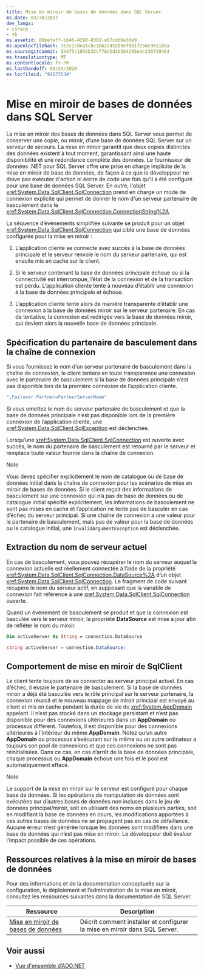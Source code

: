```yaml
---
title: Mise en miroir de bases de données dans SQL Server
ms.date: 03/30/2017
dev_langs:
- csharp
- vb
ms.assetid: 89befaff-bb46-4290-8382-e67cdb0e3de9
ms.openlocfilehash: 7e2c1c8ea1cbc1bb22452b9ef9d1f250c96118ea
ms.sourcegitcommit: 5b475c1855b32cf78d2d1bbb4295e4c236f39464
ms.translationtype: MT
ms.contentlocale: fr-FR
ms.lasthandoff: 09/24/2020
ms.locfileid: "91173534"
---
```

# <a name="database-mirroring-in-sql-server"></a>Mise en miroir de bases de données dans SQL Server

La mise en miroir des bases de données dans SQL Server vous permet de conserver une copie, ou miroir, d’une base de données SQL Server sur un serveur de secours. La mise en miroir garantit que deux copies distinctes des données existent à tout moment, garantissant ainsi une haute disponibilité et une redondance complète des données. Le fournisseur de données .NET pour SQL Server offre une prise en charge implicite de la mise en miroir de base de données, de façon à ce que le développeur ne doive pas exécuter d'action ni écrire de code une fois qu'il a été configuré pour une base de données SQL Server. En outre, l'objet <xref:System.Data.SqlClient.SqlConnection> prend en charge un mode de connexion explicite qui permet de donner le nom d'un serveur partenaire de basculement dans le <xref:System.Data.SqlClient.SqlConnection.ConnectionString%2A>.  
  
 La séquence d’événements simplifiée suivante se produit pour un objet <xref:System.Data.SqlClient.SqlConnection> qui cible une base de données configurée pour la mise en miroir :  
  
1. L’application cliente se connecte avec succès à la base de données principale et le serveur renvoie le nom du serveur partenaire, qui est ensuite mis en cache sur le client.  
  
2. Si le serveur contenant la base de données principale échoue ou si la connectivité est interrompue, l’état de la connexion et de la transaction est perdu. L’application cliente tente à nouveau d’établir une connexion à la base de données principale et échoue.  
  
3. L’application cliente tente alors de manière transparente d’établir une connexion à la base de données miroir sur le serveur partenaire. En cas de tentative, la connexion est redirigée vers la base de données miroir, qui devient alors la nouvelle base de données principale.  
  
## <a name="specifying-the-failover-partner-in-the-connection-string"></a>Spécification du partenaire de basculement dans la chaîne de connexion  

 Si vous fournissez le nom d’un serveur partenaire de basculement dans la chaîne de connexion, le client tentera en toute transparence une connexion avec le partenaire de basculement si la base de données principale n’est pas disponible lors de la première connexion de l’application cliente.  
  
```csharp
";Failover Partner=PartnerServerName"  
```  
  
 Si vous omettez le nom du serveur partenaire de basculement et que la base de données principale n’est pas disponible lors de la première connexion de l’application cliente, une <xref:System.Data.SqlClient.SqlException> est déclenchée.  
  
 Lorsqu’une <xref:System.Data.SqlClient.SqlConnection> est ouverte avec succès, le nom du partenaire de basculement est retourné par le serveur et remplace toute valeur fournie dans la chaîne de connexion.  
  
> [!NOTE]
> Vous devez spécifier explicitement le nom de catalogue ou de base de données initial dans la chaîne de connexion pour les scénarios de mise en miroir de bases de données. Si le client reçoit des informations de basculement sur une connexion qui n’a pas de base de données ou de catalogue initial spécifié explicitement, les informations de basculement ne sont pas mises en cache et l’application ne tente pas de basculer en cas d’échec du serveur principal. Si une chaîne de connexion a une valeur pour le partenaire de basculement, mais pas de valeur pour la base de données ou le catalogue initial, une `InvalidArgumentException` est déclenchée.  
  
## <a name="retrieving-the-current-server-name"></a>Extraction du nom de serveur actuel  

 En cas de basculement, vous pouvez récupérer le nom du serveur auquel la connexion actuelle est réellement connectée à l’aide de la propriété <xref:System.Data.SqlClient.SqlConnection.DataSource%2A> d’un objet <xref:System.Data.SqlClient.SqlConnection>. Le fragment de code suivant récupère le nom du serveur actif, en supposant que la variable de connexion fait référence à une <xref:System.Data.SqlClient.SqlConnection> ouverte.  
  
 Quand un événement de basculement se produit et que la connexion est basculée vers le serveur miroir, la propriété **DataSource** est mise à jour afin de refléter le nom du miroir.  
  
```vb  
Dim activeServer As String = connection.DataSource  
```  
  
```csharp  
string activeServer = connection.DataSource;  
```  
  
## <a name="sqlclient-mirroring-behavior"></a>Comportement de mise en miroir de SqlClient  

 Le client tente toujours de se connecter au serveur principal actuel. En cas d’échec, il essaie le partenaire de basculement. Si la base de données miroir a déjà été basculée vers le rôle principal sur le serveur partenaire, la connexion réussit et le nouveau mappage de miroir principal est envoyé au client et mis en cache pendant la durée de vie du <xref:System.AppDomain> appelant. Il n’est pas stocké dans un stockage persistant et n’est pas disponible pour des connexions ultérieures dans un **AppDomain** ou processus différent. Toutefois, il est disponible pour des connexions ultérieures à l’intérieur du même **AppDomain**. Notez qu’un autre **AppDomain** ou processus s’exécutant sur le même ou un autre ordinateur a toujours son pool de connexions et que ces connexions ne sont pas réinitialisées. Dans ce cas, en cas d’arrêt de la base de données principale, chaque processus ou **AppDomain** échoue une fois et le pool est automatiquement effacé.  
  
> [!NOTE]
> Le support de la mise en miroir sur le serveur est configuré pour chaque base de données. Si les opérations de manipulation de données sont exécutées sur d’autres bases de données non incluses dans le jeu de données principal/miroir, soit en utilisant des noms en plusieurs parties, soit en modifiant la base de données en cours, les modifications apportées à ces autres bases de données ne se propagent pas en cas de défaillance. Aucune erreur n’est générée lorsque les données sont modifiées dans une base de données qui n’est pas mise en miroir. Le développeur doit évaluer l’impact possible de ces opérations.  
  
## <a name="database-mirroring-resources"></a>Ressources relatives à la mise en miroir de bases de données  

 Pour des informations et de la documentation conceptuelle sur la configuration, le déploiement et l’administration de la mise en miroir, consultez les ressources suivantes dans la documentation de SQL Server.  
  
|Ressource|Description|  
|--------------|-----------------|  
|[Mise en miroir de bases de données](/sql/database-engine/database-mirroring/database-mirroring-sql-server)|Décrit comment installer et configurer la mise en miroir dans SQL Server.|  
  
## <a name="see-also"></a>Voir aussi

- [Vue d'ensemble d’ADO.NET](../ado-net-overview.md)
